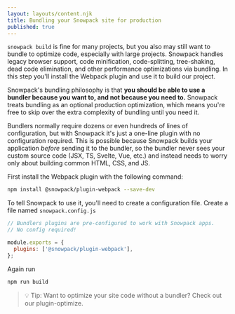 ```yaml
---
layout: layouts/content.njk
title: Bundling your Snowpack site for production
published: true
---
```


`snowpack build` is fine for many projects, but you also may still want to bundle to optimize code, especially with large projects. Snowpack handles legacy browser support, code minification, code-splitting, tree-shaking, dead code elimination, and other performance optimizations via bundling. In this step you'll install the Webpack plugin and use it to build our project.

Snowpack's bundling philosophy is that **you should be able to use a bundler because you want to, and not because you need to.** Snowpack treats bundling as an optional production optimization, which means you're free to skip over the extra complexity of bundling until you need it.

Bundlers normally require dozens or even hundreds of lines of configuration, but with Snowpack it's just a one-line plugin with no configuration required. This is possible because Snowpack builds your application _before_ sending it to the bundler, so the bundler never sees your custom source code (JSX, TS, Svelte, Vue, etc.) and instead needs to worry only about building common HTML, CSS, and JS.

First install the Webpack plugin with the following command:

```bash
npm install @snowpack/plugin-webpack --save-dev
```

To tell Snowpack to use it, you'll need to create a configuration file. Create a file named `snowpack.config.js`

```js
// Bundlers plugins are pre-configured to work with Snowpack apps.
// No config required!

module.exports = {
  plugins: ['@snowpack/plugin-webpack'],
};
```

Again run

```bash
npm run build
```

> 💡 Tip: Want to optimize your site code without a bundler? Check out our plugin-optimize.
